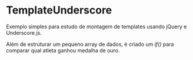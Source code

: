 # TemplateUnderscore

Exemplo simples para estudo de montagem de templates usando jQuery e Underscore.js.

Além de estruturar um pequeno array de dados, é criado um <i>if()</i> para comparar qual atleta ganhou medalha de ouro.
